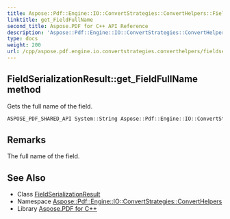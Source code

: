 ```yaml
---
title: Aspose::Pdf::Engine::IO::ConvertStrategies::ConvertHelpers::FieldSerializationResult::get_FieldFullName method
linktitle: get_FieldFullName
second_title: Aspose.PDF for C++ API Reference
description: 'Aspose::Pdf::Engine::IO::ConvertStrategies::ConvertHelpers::FieldSerializationResult::get_FieldFullName method. Gets the full name of the field in C++.'
type: docs
weight: 200
url: /cpp/aspose.pdf.engine.io.convertstrategies.converthelpers/fieldserializationresult/get_fieldfullname/
---
```

## FieldSerializationResult::get_FieldFullName method


Gets the full name of the field.

```cpp
ASPOSE_PDF_SHARED_API System::String Aspose::Pdf::Engine::IO::ConvertStrategies::ConvertHelpers::FieldSerializationResult::get_FieldFullName() const
```

## Remarks


The full name of the field. 
## See Also

* Class [FieldSerializationResult](../)
* Namespace [Aspose::Pdf::Engine::IO::ConvertStrategies::ConvertHelpers](../../)
* Library [Aspose.PDF for C++](../../../)
